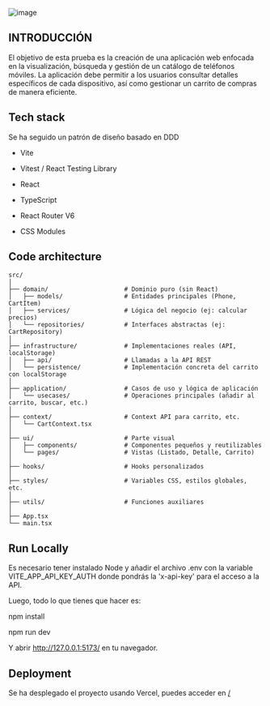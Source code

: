 ![image]()

## INTRODUCCIÓN
El objetivo de esta prueba es la creación de una aplicación web enfocada en la visualización,
búsqueda y gestión de un catálogo de teléfonos móviles. La aplicación debe permitir a los
usuarios consultar detalles específicos de cada dispositivo, así como gestionar un carrito de
compras de manera eficiente.


## Tech stack
Se ha seguido un patrón de diseño basado en DDD

- Vite

- Vitest / React Testing Library

- React

- TypeScript

- React Router V6

- CSS Modules



## Code architecture

```
src/
│
├── domain/                     # Dominio puro (sin React)
│   ├── models/                 # Entidades principales (Phone, CartItem)
│   ├── services/               # Lógica del negocio (ej: calcular precios)
│   └── repositories/           # Interfaces abstractas (ej: CartRepository)
│
├── infrastructure/             # Implementaciones reales (API, localStorage)
│   ├── api/                    # Llamadas a la API REST
│   └── persistence/            # Implementación concreta del carrito con localStorage
│
├── application/                # Casos de uso y lógica de aplicación
│   └── usecases/               # Operaciones principales (añadir al carrito, buscar, etc.)
│
├── context/                    # Context API para carrito, etc.
│   └── CartContext.tsx
│
├── ui/                         # Parte visual
│   ├── components/             # Componentes pequeños y reutilizables
│   └── pages/                  # Vistas (Listado, Detalle, Carrito)
│
├── hooks/                      # Hooks personalizados
│
├── styles/                     # Variables CSS, estilos globales, etc.
│
├── utils/                      # Funciones auxiliares
│
├── App.tsx
└── main.tsx
```

## Run Locally

Es necesario tener instalado Node y añadir el archivo .env con la variable VITE_APP_API_KEY_AUTH donde pondrás la 'x-api-key' para el acceso a la API.

Luego, todo lo que tienes que hacer es:

npm install

npm run dev

Y abrir http://127.0.0.1:5173/ en tu navegador.

## Deployment

Se ha desplegado el proyecto usando Vercel, puedes acceder en [/](/)

